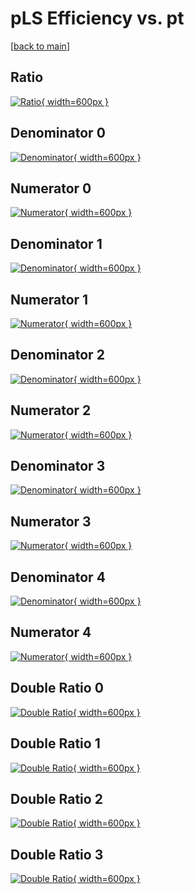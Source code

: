 # pLS Efficiency vs. pt

[[back to main](./)]



## Ratio

[![Ratio](../mtv/var/pLS_base_13_0_eff_pt.png){ width=600px }](../mtv/var/pLS_base_13_0_eff_pt.pdf)

## Denominator 0

[![Denominator](../mtv/den/pLS_base_13_0_eff_pt_den0.png){ width=600px }](../mtv/den/pLS_base_13_0_eff_pt_den0.pdf)

## Numerator 0

[![Numerator](../mtv/num/pLS_base_13_0_eff_pt_num0.png){ width=600px }](../mtv/num/pLS_base_13_0_eff_pt_num0.pdf)

## Denominator 1

[![Denominator](../mtv/den/pLS_base_13_0_eff_pt_den1.png){ width=600px }](../mtv/den/pLS_base_13_0_eff_pt_den1.pdf)

## Numerator 1

[![Numerator](../mtv/num/pLS_base_13_0_eff_pt_num1.png){ width=600px }](../mtv/num/pLS_base_13_0_eff_pt_num1.pdf)

## Denominator 2

[![Denominator](../mtv/den/pLS_base_13_0_eff_pt_den2.png){ width=600px }](../mtv/den/pLS_base_13_0_eff_pt_den2.pdf)

## Numerator 2

[![Numerator](../mtv/num/pLS_base_13_0_eff_pt_num2.png){ width=600px }](../mtv/num/pLS_base_13_0_eff_pt_num2.pdf)

## Denominator 3

[![Denominator](../mtv/den/pLS_base_13_0_eff_pt_den3.png){ width=600px }](../mtv/den/pLS_base_13_0_eff_pt_den3.pdf)

## Numerator 3

[![Numerator](../mtv/num/pLS_base_13_0_eff_pt_num3.png){ width=600px }](../mtv/num/pLS_base_13_0_eff_pt_num3.pdf)

## Denominator 4

[![Denominator](../mtv/den/pLS_base_13_0_eff_pt_den4.png){ width=600px }](../mtv/den/pLS_base_13_0_eff_pt_den4.pdf)

## Numerator 4

[![Numerator](../mtv/num/pLS_base_13_0_eff_pt_num4.png){ width=600px }](../mtv/num/pLS_base_13_0_eff_pt_num4.pdf)

## Double Ratio 0

[![Double Ratio](../mtv/ratio/pLS_base_13_0_eff_pt_ratio0.png){ width=600px }](../mtv/ratio/pLS_base_13_0_eff_pt_ratio0.pdf)

## Double Ratio 1

[![Double Ratio](../mtv/ratio/pLS_base_13_0_eff_pt_ratio1.png){ width=600px }](../mtv/ratio/pLS_base_13_0_eff_pt_ratio1.pdf)

## Double Ratio 2

[![Double Ratio](../mtv/ratio/pLS_base_13_0_eff_pt_ratio2.png){ width=600px }](../mtv/ratio/pLS_base_13_0_eff_pt_ratio2.pdf)

## Double Ratio 3

[![Double Ratio](../mtv/ratio/pLS_base_13_0_eff_pt_ratio3.png){ width=600px }](../mtv/ratio/pLS_base_13_0_eff_pt_ratio3.pdf)


